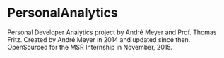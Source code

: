 # PersonalAnalytics
Personal Developer Analytics project by André Meyer and Prof. Thomas Fritz. Created by André Meyer in 2014 and updated since then. OpenSourced for the MSR Internship in November, 2015.
